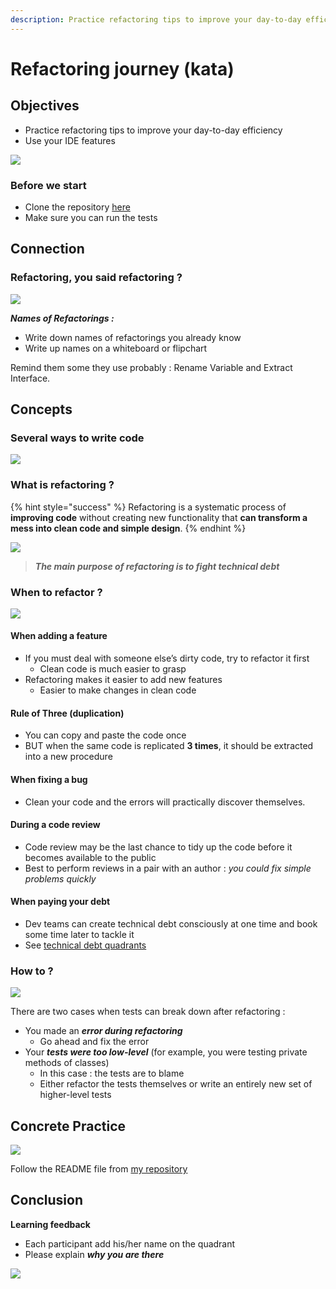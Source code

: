 ```yaml
---
description: Practice refactoring tips to improve your day-to-day efficiency
---
```


# Refactoring journey \(kata\)

## Objectives

* Practice refactoring tips to improve your day-to-day efficiency
* Use your IDE features

![](../../.gitbook/assets/image%20%28473%29.png)

### Before we start

* Clone the repository [here](https://github.com/ythirion/refactoring-journey)
* Make sure you can run the tests

## Connection

### Refactoring, you said refactoring ?

![](../../.gitbook/assets/image%20%28477%29.png)

_**Names of Refactorings :**_

* Write down names of refactorings you already know
* Write up names on a whiteboard or flipchart

Remind them some they use probably : Rename Variable and Extract Interface.

## Concepts

### Several ways to write code

![](../../.gitbook/assets/image%20%28474%29.png)

### What is refactoring ?

{% hint style="success" %}
Refactoring is a systematic process of **improving code** without creating new functionality that **can transform a mess into clean code and simple design**.
{% endhint %}

![](../../.gitbook/assets/image%20%28480%29.png)

> _**The main purpose of refactoring is to fight technical debt**_

### When to refactor ?

![](../../.gitbook/assets/image%20%28475%29.png)

#### When adding a feature

* If you must deal with someone else’s dirty code, try to refactor it first
  * Clean code is much easier to grasp
* Refactoring makes it easier to add new features
  * Easier to make changes in clean code

#### Rule of Three \(duplication\)

* You can copy and paste the code once
* BUT when the same code is replicated **3 times**, it should be extracted into a new procedure

#### When fixing a bug

* Clean your code and the errors will practically discover themselves.

#### During a code review

* Code review may be the last chance to tidy up the code before it becomes available to the public
* Best to perform reviews in a pair with an author : _you could fix simple problems quickly_

#### When paying your debt

* Dev teams can create technical debt consciously at one time and book some time later to tackle it
* See [technical debt quadrants](https://martinfowler.com/bliki/TechnicalDebtQuadrant.html)

### How to ?

![](../../.gitbook/assets/image%20%28481%29.png)

There are two cases when tests can break down after refactoring : 

* You made an _**error during refactoring**_
  * Go ahead and fix the error
* Your _**tests were too low-level**_ \(for example, you were testing private methods of classes\)
  * In this case : the tests are to blame
  * Either refactor the tests themselves or write an entirely new set of higher-level tests

## Concrete Practice

![](../../.gitbook/assets/image%20%28479%29.png)

Follow the README file from [my repository](https://github.com/ythirion/refactoring-journey)

## Conclusion

**Learning feedback**

* Each participant add his/her name on the quadrant
* Please explain _**why you are there**_

![](../../.gitbook/assets/image%20%28482%29.png)



